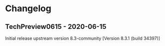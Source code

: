 # Changelog


## TechPreview0615 - 2020-06-15
Initial release
upstream version 8.3-community [Version 8.3.1 (build 34397)]


